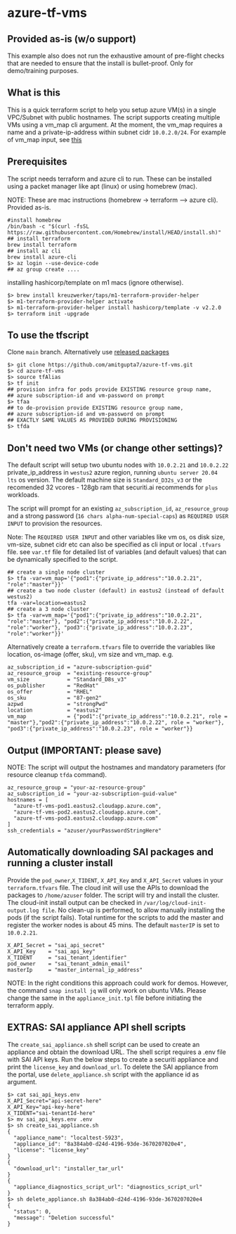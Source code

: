 # azure-tf-vms
## Provided as-is (w/o support) 
This example also does not run the exhaustive amount of pre-flight checks that are needed to ensure that the install is bullet-proof. Only for demo/training purposes. 

## What is this
This is a quick terraform script to help you setup azure VM(s) in a single VPC/Subnet with public hostnames. The script supports creating multiple VMs using a vm_map cli argument. At the moment, the vm_map requires a name and a private-ip-address within subnet cidr `10.0.2.0/24`. For example of vm_map input, see [this](#dont-need-two-vms-or-change-other-settings)
## Prerequisites
The script needs terraform and azure cli to run. These can be installed using a packet manager like apt (linux) or using homebrew (mac).

NOTE: These are mac instructions (homebrew -> terraform --> azure cli). Provided as-is. 
```shell
#install homebrew
/bin/bash -c "$(curl -fsSL https://raw.githubusercontent.com/Homebrew/install/HEAD/install.sh)"
## install terraform
brew install terraform
## install az cli
brew install azure-cli
$> az login --use-device-code
## az group create ....
```

installing hashicorp/template on m1 macs (ignore otherwise).
```shell
$> brew install kreuzwerker/taps/m1-terraform-provider-helper
$> m1-terraform-provider-helper activate
$> m1-terraform-provider-helper install hashicorp/template -v v2.2.0
$> terraform init -upgrade
```

## To use the tfscript
Clone `main` branch. Alternatively use [released packages](https://github.com/amitgupta7/azure-tf-vms/releases)
```shell
$> git clone https://github.com/amitgupta7/azure-tf-vms.git
$> cd azure-tf-vms
$> source tfAlias
$> tf init 
## provision infra for pods provide EXISTING resource group name,
## azure subscription-id and vm-password on prompt
$> tfaa 
## to de-provision provide EXISTING resource group name, 
## azure subscription-id and vm-password on prompt 
## EXACTLY SAME VALUES AS PROVIDED DURING PROVISIONING
$> tfda
```
## Don't need two VMs (or change other settings)?
The default script will setup two ubuntu nodes with `10.0.2.21` and `10.0.2.22` private_ip_address in `westus2` azure region, running `ubuntu server 20.04 lts` os version. The default machine size is `Standard_D32s_v3` or the recomended 32 vcores - 128gb ram that securiti.ai recommends for `plus` workloads. 

The script will prompt for an existing `az_subscription_id`, `az_resource_group` and a strong password (`16 chars alpha-num-special-caps`) as `REQUIRED USER INPUT` to provision the resources. 

Note: The `REQUIRED USER INPUT` and other variables like vm os, os disk size, vm-size, subnet cidr etc can also be specified as cli input or local `.tfvars` file. see `var.tf` file for detailed list of variables (and default values) that can be dynamically specified to the script.
```shell
## create a single node cluster
$> tfa -var=vm_map='{"pod1":{"private_ip_address":"10.0.2.21", "role":"master"}}'
## create a two node cluster (default) in eastus2 (instead of default westus2)
tfa -var=location=eastus2
## create a 3 node cluster
$> tfa -var=vm_map='{"pod1":{"private_ip_address":"10.0.2.21", "role":"master"}, "pod2":{"private_ip_address":"10.0.2.22", "role":"worker"}, "pod3":{"private_ip_address":"10.0.2.23", "role":"worker"}}'
```
Alternatively create a `terraform.tfvars` file to override the variables like location, os-image (offer, sku), vm size and vm_map. e.g.
```hcl
az_subscription_id = "azure-subscription-guid"
az_resource_group  = "existing-resource-group"
vm_size            = "Standard_D8s_v3"
os_publisher       = "RedHat"
os_offer           = "RHEL"
os_sku             = "87-gen2"
azpwd              = "strongPwd"
location           = "eastus2"
vm_map             = {"pod1":{"private_ip_address":"10.0.2.21", role = "master"},"pod2":{"private_ip_address":"10.0.2.22", role = "worker"}, "pod3":{"private_ip_address":"10.0.2.23", role = "worker"}}
```
## Output (IMPORTANT: please save)
NOTE: The script will output the hostnames and mandatory parameters (for resource cleanup `tfda` command).
```shell
az_resource_group = "your-az-resource-group"
az_subscription_id = "your-az-subscription-guid-value"
hostnames = [
  "azure-tf-vms-pod1.eastus2.cloudapp.azure.com",
  "azure-tf-vms-pod2.eastus2.cloudapp.azure.com",
  "azure-tf-vms-pod3.eastus2.cloudapp.azure.com"
]
ssh_credentials = "azuser/yourPasswordStringHere"
```

## Automatically downloading SAI packages and running a cluster install
Provide the `pod_owner`,`X_TIDENT`, `X_API_Key` and `X_API_Secret` values in your `terraform.tfvars` file. The cloud init will use the APIs to download the packages to `/home/azuser` folder. The script will try and install the cluster. The cloud-init install output can be checked in `/var/log/cloud-init-output.log file`. No clean-up is performed, to allow manually installing the pods (if the script fails). Total runtime for the scripts to add the master and register the worker nodes is about 45 mins. The default `masterIP` is set to `10.0.2.21`.
```hcl
X_API_Secret = "sai_api_secret"
X_API_Key    = "sai_api_key"
X_TIDENT     = "sai_tenant_identifier"
pod_owner    = "sai_tenant_admin_email"
masterIp     = "master_internal_ip_address"
```
NOTE: In the right conditions this approach could work for demos. However, the command `snap install jq` will only work on ubuntu VMs. Please change the same in the `appliance_init.tpl` file before initiating the terraform apply.

## EXTRAS: SAI appliance API shell scripts
The `create_sai_appliance.sh` shell script can be used to create an appliance and obtain the download URL. The shell script requires a .env file with SAI API keys. Run the below steps to create a securiti appliance and print the `license_key` and `download_url`. To delete the SAI appliance from the portal, use `delete_appliance.sh` script with the appliance id as argument. 
```shell 
$> cat sai_api_keys.env
X_API_Secret="api-secret-here"
X_API_Key="api-key-here"
X_TIDENT="sai-tenantId-here"
$> mv sai_api_keys.env .env
$> sh create_sai_appliance.sh
{
  "appliance_name": "localtest-5923",
  "appliance_id": "8a384ab0-d24d-4196-93de-3670207020e4",
  "license": "license_key"
}
{
  "download_url": "installer_tar_url"
}
{
  "appliance_diagnostics_script_url": "diagnostics_script_url"
}
$> sh delete_appliance.sh 8a384ab0-d24d-4196-93de-3670207020e4
{
  "status": 0,
  "message": "Deletion successful"
}
```